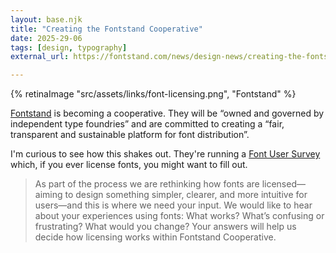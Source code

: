 ```yaml
---
layout: base.njk
title: "Creating the Fontstand Cooperative"
date: 2025-29-06
tags: [design, typography]
external_url: https://fontstand.com/news/design-news/creating-the-fontstand-cooperative/?ref=daniel.pizza

---
```


{% retinaImage "src/assets/links/font-licensing.png", "Fontstand" %}

<a href="https://fontstand.com/?ref=daniel.pizza" title="Fontstand" target="_blank" rel="external">Fontstand</a> is becoming a cooperative. They will be “owned and governed by independent type foundries” and are committed to creating a “fair, transparent and sustainable platform for font distribution”.

I'm curious to see how this shakes out. They're running a <a href="https://typotheque.qualtrics.com/jfe/form/SV_6Sto8k1QfqxsR4a" title="font user survey" rel="external" target="_blank">Font User Survey</a> which, if you ever license fonts, you might want to fill out. 

> As part of the process we are rethinking how fonts are licensed—aiming to design something simpler, clearer, and more intuitive for users—and this is where we need your input. We would like to hear about your experiences using fonts: What works? What’s confusing or frustrating? What would you change? Your answers will help us decide how licensing works within Fontstand Cooperative.

